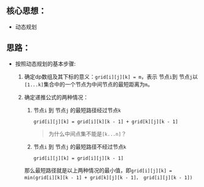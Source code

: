 ## 核心思想：

* 动态规划

## 思路：

* 按照动态规划的基本步骤:

  1. 确定dp数组及其下标的意义：`grid[i][j][k] = m`，表示 节点`i`到 节点`j`以`[1...k]`集合中的一个节点为中间节点的最短距离为`m`。
  2. 确定递推公式的两种情况：

      1. 节点`i` 到 节点`j` 的最短路径经过节点`k`

          `grid[i][j][k] = grid[i][k][k - 1] + grid[k][j][k - 1]`

          > 为什么中间点集不能是`[k...n]`？
          >
      2. 节点`i` 到 节点`j` 的最短路径不经过节点`k`

          `grid[i][j][k] = grid[i][j][k - 1]`

      那么最短路径就是以上两种情况的最小值，即`grid[i][j][k] = min(grid[i][k][k - 1] + grid[k][j][k - 1]， grid[i][j][k - 1])`